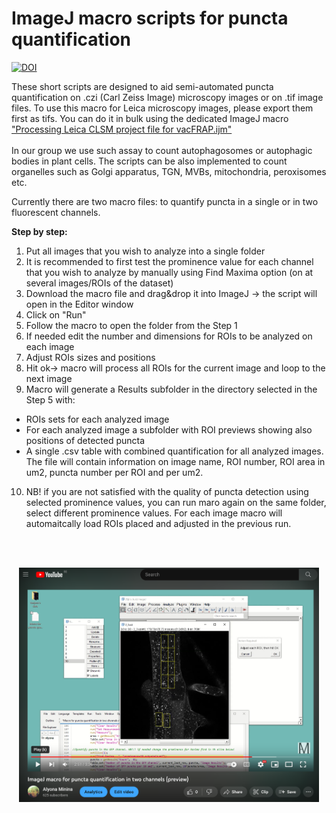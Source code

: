 # ImageJ macro scripts for puncta quantification



[![DOI](https://zenodo.org/badge/DOI/10.5281/zenodo.14506480.svg)](https://doi.org/10.5281/zenodo.14506480)



These short scripts are designed to aid semi-automated puncta quantification on .czi (Carl Zeiss Image) microscopy images or on .tif image files.
To use this macro for Leica microscopy images, please export them first as tifs. You can do it in bulk using the dedicated ImageJ macro  ["Processing Leica CLSM project file for vacFRAP.ijm"](https://github.com/AlyonaMinina/Connectivity-Index)
</br>
</br>
In our group we use such assay to count autophagosomes or autophagic bodies in plant cells.
The scripts can be also implemented to count organelles such as Golgi apparatus, TGN, MVBs, mitochondria, peroxisomes etc.

Currently there are two macro files: to quantify puncta in a single or in two fluorescent channels.



**Step by step:**
1. Put all images that you wish to analyze into a single folder
2. It is recommended to first test the prominence value for each channel that you wish to analyze by manually using Find Maxima option (on at several images/ROIs of the dataset)
3. Download the macro file and drag&drop it into ImageJ -> the script will open in the Editor window
4. Click on "Run"
5. Follow the macro to open the folder from the Step 1
6. If needed edit the number and dimensions for ROIs to be analyzed on each image
7. Adjust ROIs sizes and positions
8. Hit ok-> macro will process all ROIs for the current image and loop to the next image
9. Macro will generate a Results subfolder in the directory selected in the Step 5 with:
- ROIs sets for each analyzed image
- For each analyzed image a subfolder with ROI previews showing also positions of detected puncta
- A single .csv table with combined quantification for all analyzed images. The file will contain information on image name, ROI number, ROI area in um2, puncta number per ROI and per um2.
10. NB! if you are not satisfied with the quality of puncta detection using selected prominence values, you can run maro again on the same folder, select different prominence values. For each image macro will automaitcally load ROIs placed and adjusted in the previous run.
</br>
</br>
<p align="center"> <a href="https://youtu.be/4rSlMzSEKe8"><img src="https://github.com/AlyonaMinina/Puncta-quantification-with-IamgeJ/blob/main/Images/Youtube%20preview.PNG" width = 480> </img></a></p>
